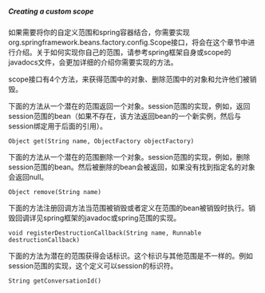 ##### Creating a custom scope

如果需要将你的自定义范围和spring容器结合，你需要实现org.springframework.beans.factory.config.Scope接口，将会在这个章节中进行介绍。关于如何实现你自己的范围，请参考spring框架自身或scope的javadocs文件，会更加详细的介绍你需要实现的方法。

scope接口有4个方法，来获得范围中的对象、删除范围中的对象和允许他们被销毁。

下面的方法从一个潜在的范围返回一个对象。session范围的实现，例如，返回session范围的bean（如果不存在，该方法返回bean的一个新实例，然后与session绑定用于后面的引用）。

```
Object get(String name, ObjectFactory objectFactory)
```

下面的方法从一个潜在的范围删除一个对象。session范围的实现，例如，删除session范围的bean。然后被删除的bean会被返回，如果没有找到指定名的对象会返回null。

```
Object remove(String name)
```

下面的方法注册回调方法当范围被销毁或者定义在范围的bean被销毁时执行。销毁回调详见spring框架的javadoc或spring范围的实现。

```
void registerDestructionCallback(String name, Runnable destructionCallback)
```

下面的方法为潜在的范围获得会话标识。这个标识与其他范围是不一样的。例如session范围的实现，这个定义可以session的标识符。

```
String getConversationId()
```
